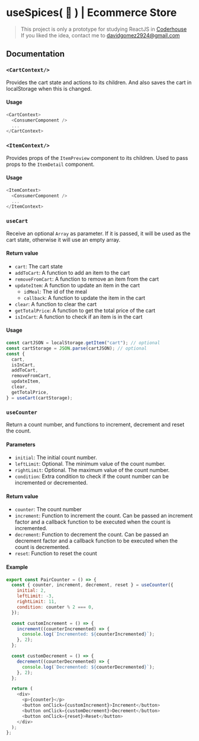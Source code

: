 # useSpices( 🍲 ) | Ecommerce Store

> This project is only a prototype for studying ReactJS in [Coderhouse](https://coderhouse.com)<br>
> If you liked the idea, contact me to <davidgomez2924@gmail.com><br>

## Documentation

### `<CartContext/>`

Provides the cart state and actions to its children. And also saves the cart in localStorage when this is changed.

#### Usage

```js
<CartContext>
  <ConsumerComponent />
  ...
</CartContext>
```

### `<ItemContext/>`

Provides props of the `ItemPreview` component to its children. Used to pass props to the `ItemDetail` component.

#### Usage

```js
<ItemContext>
  <ConsumerComponent />
  ...
</ItemContext>
```

### `useCart`

Receive an optional `Array` as parameter. If it is passed, it will be used as the cart state, otherwise it will use an empty array.

#### Return value

- `cart`: The cart state
- `addToCart`: A function to add an item to the cart
- `removeFromCart`: A function to remove an item from the cart
- `updateItem`: A function to update an item in the cart
  - `idMeal`: The id of the meal
  - `callback`: A function to update the item in the cart
- `clear`: A function to clear the cart
- `getTotalPrice`: A function to get the total price of the cart
- `isInCart`: A function to check if an item is in the cart

#### Usage

```js
const cartJSON = localStorage.getItem("cart"); // optional
const cartStorage = JSON.parse(cartJSON); // optional
const {
  cart,
  isInCart,
  addToCart,
  removeFromCart,
  updateItem,
  clear,
  getTotalPrice,
} = useCart(cartStorage);
```

### `useCounter`

Return a count number, and functions to increment, decrement and reset the count.

#### Parameters

- `initial`: The initial count number.
- `leftLimit`: Optional. The minimum value of the count number.
- `rightLimit`: Optional. The maximum value of the count number.
- `condition`: Extra condition to check if the count number can be incremented or decremented.

#### Return value

- `counter`: The count number
- `increment`: Function to increment the count. Can be passed an increment factor and a callback function to be executed when the count is incremented.
- `decrement`: Function to decrement the count. Can be passed an decrement factor and a callback function to be executed when the count is decremented.
- `reset`: Function to reset the count

#### Example

```js
export const PairCounter = () => {
  const { counter, increment, decrement, reset } = useCounter({
    initial: 2,
    leftLimit: -3,
    rightLimit: 11,
    condition: counter % 2 === 0,
  });

  const customIncrement = () => {
    increment((counterIncremented) => {
      console.log(`Incremented: ${counterIncremented}`);
    }, 2);
  };

  const customDecrement = () => {
    decrement((counterDecremented) => {
      console.log(`Decremented: ${counterDecremented}`);
    }, 2);
  };

  return (
    <div>
      <p>{counter}</p>
      <button onClick={customIncrement}>Increment</button>
      <button onClick={customDecrement}>Decrement</button>
      <button onClick={reset}>Reset</button>
    </div>
  );
};
```
